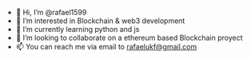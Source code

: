 - 👋 Hi, I’m @rafael1599
- 👀 I’m interested in Blockchain & web3 development
- 🌱 I’m currently learning python and js
- 💞️ I’m looking to collaborate on a ethereum based Blockchain proyect
- 📫 You can reach me via email to rafaelukf@gmail.com

<!---
--->
